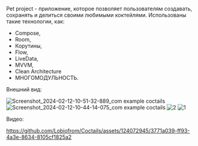 Pet project - приложение, которое позволяет пользователям создавать, сохранять и делиться своими любимыми коктейлями. 
Использованы такие технологии, как:
- Compose,
- Room,
- Корутины,
- Flow,
- LiveData,
- MVVM,
- Clean Architecture
- МНОГОМОДУЛЬНОСТЬ.

Внешний вид:

![Screenshot_2024-02-12-10-51-32-889_com example coctails](https://github.com/Lobiofrom/Coctails/assets/124072945/3e3e8237-9886-40b4-ba09-262724ebcf66)
![Screenshot_2024-02-12-10-44-14-075_com example coctails](https://github.com/Lobiofrom/Coctails/assets/124072945/3955826f-3a7a-440f-bbc7-a54b8234f510)
![2](https://github.com/Lobiofrom/Coctails/assets/124072945/f1a45b50-06d4-4cd5-92da-dbdabcbf4d24)
![1](https://github.com/Lobiofrom/Coctails/assets/124072945/4bcaaffa-ebe9-4990-9b6b-8fd66d531d25)

Видео:

https://github.com/Lobiofrom/Coctails/assets/124072945/3771a039-ff93-4a3e-8634-8105cf1825a2

